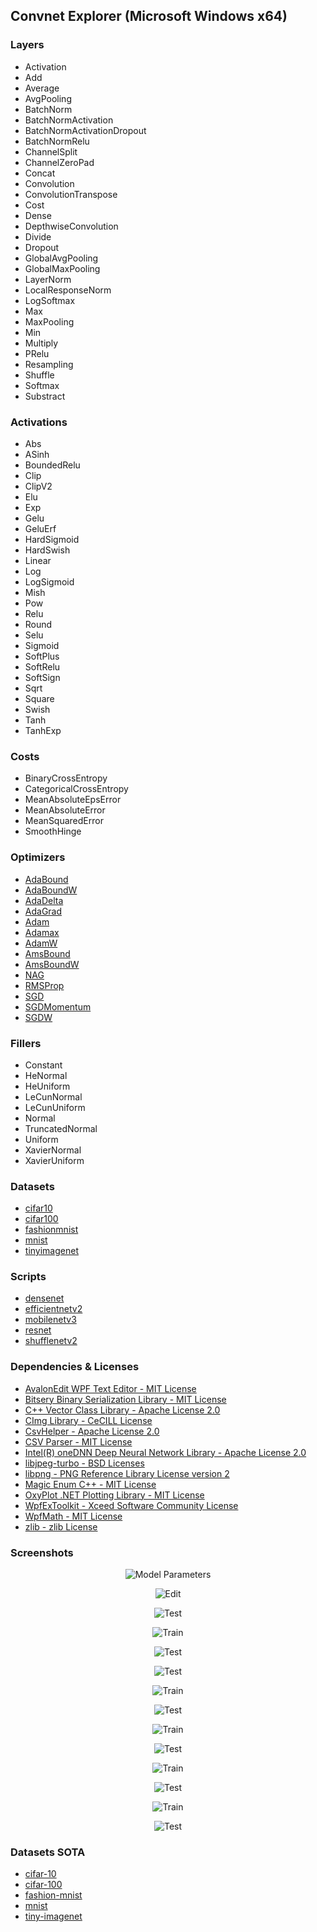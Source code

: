 ## Convnet Explorer (Microsoft Windows x64)

### Layers
* Activation
* Add
* Average
* AvgPooling
* BatchNorm
* BatchNormActivation
* BatchNormActivationDropout
* BatchNormRelu
* ChannelSplit
* ChannelZeroPad
* Concat
* Convolution
* ConvolutionTranspose
* Cost
* Dense
* DepthwiseConvolution
* Divide
* Dropout
* GlobalAvgPooling
* GlobalMaxPooling
* LayerNorm
* LocalResponseNorm
* LogSoftmax
* Max
* MaxPooling
* Min
* Multiply
* PRelu
* Resampling
* Shuffle
* Softmax
* Substract

### Activations
* Abs
* ASinh
* BoundedRelu
* Clip
* ClipV2
* Elu
* Exp
* Gelu
* GeluErf
* HardSigmoid
* HardSwish
* Linear
* Log
* LogSigmoid
* Mish
* Pow
* Relu
* Round
* Selu
* Sigmoid
* SoftPlus
* SoftRelu
* SoftSign
* Sqrt
* Square
* Swish
* Tanh
* TanhExp

### Costs
* BinaryCrossEntropy
* CategoricalCrossEntropy
* MeanAbsoluteEpsError
* MeanAbsoluteError
* MeanSquaredError
* SmoothHinge

### Optimizers
* [AdaBound](https://arxiv.org/abs/1902.09843)
* [AdaBoundW](https://arxiv.org/abs/1902.09843)
* [AdaDelta](https://arxiv.org/pdf/1609.04747.pdf)
* [AdaGrad](https://arxiv.org/pdf/1609.04747.pdf)
* [Adam](https://arxiv.org/abs/1412.6980)
* [Adamax](https://arxiv.org/pdf/1609.04747.pdf)
* [AdamW](https://arxiv.org/abs/1711.05101)
* [AmsBound](https://arxiv.org/abs/1902.09843)
* [AmsBoundW](https://arxiv.org/abs/1902.09843)
* [NAG](https://arxiv.org/abs/1607.01981)
* [RMSProp](https://arxiv.org/pdf/1609.04747.pdf)
* [SGD](https://arxiv.org/pdf/1609.04747.pdf)
* [SGDMomentum](https://arxiv.org/pdf/1609.04747.pdf)
* [SGDW](https://arxiv.org/abs/1711.05101)

### Fillers
* Constant
* HeNormal
* HeUniform
* LeCunNormal
* LeCunUniform
* Normal
* TruncatedNormal
* Uniform
* XavierNormal
* XavierUniform

### Datasets
* [cifar10](https://www.cs.toronto.edu/~kriz/cifar.html)
* [cifar100](https://www.cs.toronto.edu/~kriz/cifar.html)
* [fashionmnist](https://github.com/zalandoresearch/fashion-mnist)
* [mnist](http://yann.lecun.com/exdb/mnist)
* [tinyimagenet](http://cs231n.stanford.edu/reports/2017/pdfs/930.pdf)

### Scripts
* [densenet](https://arxiv.org/abs/1608.06993)
* [efficientnetv2](https://arxiv.org/abs/2104.00298)
* [mobilenetv3](https://arxiv.org/abs/1905.02244)
* [resnet](https://arxiv.org/abs/1605.07146)
* [shufflenetv2](https://arxiv.org/abs/1807.11164)

### Dependencies & Licenses
* [AvalonEdit WPF Text Editor - MIT License](https://github.com/icsharpcode/AvalonEdit)
* [Bitsery Binary Serialization Library - MIT License](https://github.com/fraillt/bitsery)
* [C++ Vector Class Library - Apache License 2.0](https://github.com/vectorclass)
* [CImg Library - CeCILL License](https://github.com/dtschump/CImg)
* [CsvHelper - Apache License 2.0](https://github.com/joshclose/csvhelper)
* [CSV Parser - MIT License](https://github.com/vincentlaucsb/csv-parser)
* [Intel(R) oneDNN Deep Neural Network Library - Apache License 2.0](https://github.com/oneapi-src/oneDNN)
* [libjpeg-turbo - BSD Licenses](https://github.com/libjpeg-turbo/libjpeg-turbo)
* [libpng - PNG Reference Library License version 2](https://github.com/glennrp/libpng)
* [Magic Enum C++ - MIT License](https://github.com/Neargye/magic_enum)
* [OxyPlot .NET Plotting Library - MIT License](https://github.com/oxyplot/oxyplot)
* [WpfExToolkit - Xceed Software Community License](https://github.com/dotnetprojects/WpfExtendedToolkit)
* [WpfMath - MIT License](https://github.com/ForNeVeR/wpf-math)
* [zlib - zlib License](https://github.com/madler/zlib)

### Screenshots
<p align="center"><img src="https://github.com/zamir1002/convnet/blob/main/doc/model_parameters_cifar10.png" alt="Model Parameters" title="Model Parameters"/></p>
<p align="center"><img src="https://github.com/zamir1002/convnet/blob/main/doc/convnet_edit_cifar10.png" alt="Edit" title="Edit"/></p>
<p align="center"><img src="https://github.com/zamir1002/convnet/blob/main/doc/train_parameters_cifar10.png" alt="Test" title="Train Parameters"/></p>
<p align="center"><img src="https://github.com/zamir1002/convnet/blob/main/doc/convnet_train_cifar10.png" alt="Train" title="Train"/></p>
<p align="center"><img src="https://github.com/zamir1002/convnet/blob/main/doc/test_parameters_cifar10.png" alt="Test" title="Test Parameters"/></p>
<p align="center"><img src="https://github.com/zamir1002/convnet/blob/main/doc/convnet_test_cifar10.png" alt="Test" title="Test"/></p>
<p align="center"><img src="https://github.com/zamir1002/convnet/blob/main/doc/convnet_train_cifar100.png" alt="Train" title="Train"/></p>
<p align="center"><img src="https://github.com/zamir1002/convnet/blob/main/doc/convnet_test_cifar100.png" alt="Test" title="Test"/></p>
<p align="center"><img src="https://github.com/zamir1002/convnet/blob/main/doc/convnet_train_fashionmnist.png" alt="Train" title="Train"/></p>
<p align="center"><img src="https://github.com/zamir1002/convnet/blob/main/doc/convnet_test_fashionmnist.png" alt="Test" title="Test"/></p>
<p align="center"><img src="https://github.com/zamir1002/convnet/blob/main/doc/convnet_train_mnist.png" alt="Train" title="Train"/></p>
<p align="center"><img src="https://github.com/zamir1002/convnet/blob/main/doc/convnet_test_mnist.png" alt="Test" title="Test"/></p>
<p align="center"><img src="https://github.com/zamir1002/convnet/blob/main/doc/convnet_train_tinyimagenet.png" alt="Train" title="Train"/></p>
<p align="center"><img src="https://github.com/zamir1002/convnet/blob/main/doc/convnet_test_tinyimagenet.png" alt="Test" title="Test"/></p>

### Datasets SOTA
* [cifar-10](https://paperswithcode.com/sota/image-classification-on-cifar-10)
* [cifar-100](https://paperswithcode.com/sota/image-classification-on-cifar-100)
* [fashion-mnist](https://paperswithcode.com/sota/image-classification-on-fashion-mnist)
* [mnist](https://paperswithcode.com/sota/image-classification-on-mnist)
* [tiny-imagenet](https://paperswithcode.com/sota/image-classification-on-tiny-imagenet-1)
